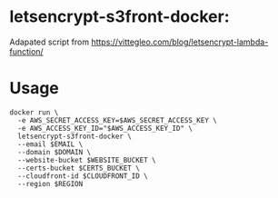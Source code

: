 # letsencrypt-s3front-docker:

Adapated script from https://vittegleo.com/blog/letsencrypt-lambda-function/

# Usage

```
docker run \
  -e AWS_SECRET_ACCESS_KEY=$AWS_SECRET_ACCESS_KEY \
  -e AWS_ACCESS_KEY_ID="$AWS_ACCESS_KEY_ID" \
  letsencrypt-s3front-docker \
  --email $EMAIL \
  --domain $DOMAIN \
  --website-bucket $WEBSITE_BUCKET \
  --certs-bucket $CERTS_BUCKET \
  --cloudfront-id $CLOUDFRONT_ID \
  --region $REGION
```
